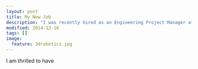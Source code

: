 ```yaml
---
layout: post
title: My New Job
description: "I was recently hired as an Engineering Project Manager at 3D Robotics"
modified: 2014-12-16
tags: []
image:
  feature: 3drobotics.jpg
---
```


I am thrilled to have 